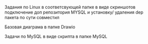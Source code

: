 Задания по Linux в соответсвующей папке в виде скриншотов
подключение доп репозитория MYSQL и установку/ удаления dep пакета по сути совместил 

Базовая диаграма в папке Drawio

Задачи по MySQL  в виде скрипта в папке MySQL

